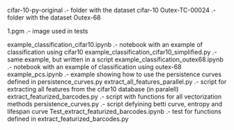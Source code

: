 cifar-10-py-original .- folder with the dataset cifar-10
Outex-TC-00024 .- folder with the dataset Outex-68

1.pgm .- image used in tests

example_classification_cifar10.ipynb .- notebook with an example of classification using cifar10
example_classification_cifar10_simplified.py .- same example, but written in a script
example_classification_outex68.ipynb .- notebook with an example of classification using outex-68
example_pcs.ipynb .- example showing how to use the persistence curves defined in persistence_curves.py
extract_all_features_parallel.py .- script for extracting all features from the cifar10 database (in paralell) 
extract_featurized_barcodes.py .- script with functions for all vectorization methods
persistence_curves.py .- script defyining betti curve, entropy and lifespan curve
Test_extract_featurized_barcodes.ipynb .- test for functions defined in extract_featurized_barcodes.py
